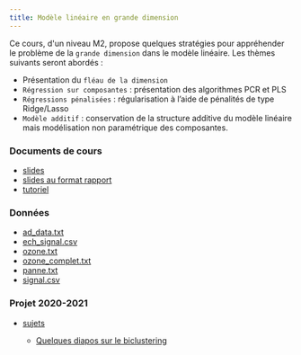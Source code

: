 ```yaml
---
title: Modèle linéaire en grande dimension
---
```


Ce cours, d'un niveau M2, propose quelques stratégies pour appréhender le problème de la `grande dimension` dans le modèle linéaire. Les thèmes suivants seront abordés :

- Présentation du `fléau de la dimension`
- `Régression sur composantes` : présentation des algorithmes PCR et PLS
- `Régressions pénalisées` : régularisation à l’aide de pénalités de type Ridge/Lasso
- `Modèle additif` : conservation de la structure additive du modèle linéaire mais modélisation non paramétrique des composantes.

### Documents de cours

- [slides](cours.pdf)
- [slides au format rapport](cours_article.pdf)
- [tutoriel](https://lrouviere.github.io/TUTO_GRANDE_DIM/)

### Données

- [ad_data.txt](ad_data.txt)
- [ech_signal.csv](ech_signal.csv)
- [ozone.txt](ozone.txt)
- [ozone_complet.txt](ozone_complet.txt)
- [panne.txt](panne.txt)
- [signal.csv](signal.csv)


### Projet 2020-2021

- [sujets](projet2020.pdf)

  * [Quelques diapos sur le biclustering](pres_biclust.pdf)


<!---
### Exercices, notebook

- [Introduction à la grande dimension](std_tuto_intro_grande_dim.Rmd)
- [Réduction de la dimension](std_tuto_red_dim.Rmd)
- [Régularisation](std_tuto_regul.Rmd)
- [Clustering spectral](std_tuto_spectral_clust.Rmd)
--->

<!---
### Corrections

- [Introduction à la grande dimension](tuto_intro_grande_dim.html)
- [Réduction de la dimension](tuto_red_dim.html)
- [Régularisation](tuto_regul.html)
- [Clustering spectral](tuto_spectral_clust.html)
--->

